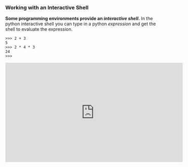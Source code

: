 ### Working with an Interactive Shell

**Some programming environments provide an _<tooltip content="a tool which allows you to type commands in, and get back output for each command">interactive shell</tooltip>_.** In the python interactive shell you can type in a python _expression_ and get the shell to evaluate the expression.
```python{.no-line-numbers}
>>> 2 + 3
5
>>> 2 * 4 * 3
24
>>>
```

<panel type="seamless" header="%%{{ icon_video }} Python interactive shell in action:%%">

<iframe width="560" height="315" src="https://www.youtube.com/embed/7qHMXu99d88?rel=0&showinfo=0&end=128&version=3" frameborder="0" allowfullscreen></iframe>

</panel>